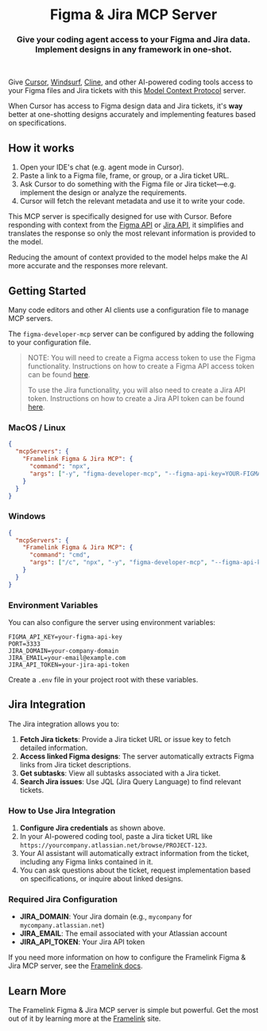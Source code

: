 <div align="center">
  <h1>Figma & Jira MCP Server</h1>
  <h3>Give your coding agent access to your Figma and Jira data.<br/>Implement designs in any framework in one-shot.</h3>
</div>

<br/>

Give [Cursor](https://cursor.sh/), [Windsurf](https://codeium.com/windsurf), [Cline](https://cline.bot/), and other AI-powered coding tools access to your Figma files and Jira tickets with this [Model Context Protocol](https://modelcontextprotocol.io/introduction) server.

When Cursor has access to Figma design data and Jira tickets, it's **way** better at one-shotting designs accurately and implementing features based on specifications.

## How it works

1. Open your IDE's chat (e.g. agent mode in Cursor).
2. Paste a link to a Figma file, frame, or group, or a Jira ticket URL.
3. Ask Cursor to do something with the Figma file or Jira ticket—e.g. implement the design or analyze the requirements.
4. Cursor will fetch the relevant metadata and use it to write your code.

This MCP server is specifically designed for use with Cursor. Before responding with context from the [Figma API](https://www.figma.com/developers/api) or [Jira API](https://developer.atlassian.com/cloud/jira/platform/rest/v3/intro/), it simplifies and translates the response so only the most relevant information is provided to the model.

Reducing the amount of context provided to the model helps make the AI more accurate and the responses more relevant.

## Getting Started

Many code editors and other AI clients use a configuration file to manage MCP servers.

The `figma-developer-mcp` server can be configured by adding the following to your configuration file.

> NOTE: You will need to create a Figma access token to use the Figma functionality. Instructions on how to create a Figma API access token can be found [here](https://help.figma.com/hc/en-us/articles/8085703771159-Manage-personal-access-tokens).
>
> To use the Jira functionality, you will also need to create a Jira API token. Instructions on how to create a Jira API token can be found [here](https://support.atlassian.com/atlassian-account/docs/manage-api-tokens-for-your-atlassian-account/).

### MacOS / Linux

```json
{
  "mcpServers": {
    "Framelink Figma & Jira MCP": {
      "command": "npx",
      "args": ["-y", "figma-developer-mcp", "--figma-api-key=YOUR-FIGMA-KEY", "--jira-domain=YOUR-JIRA-DOMAIN", "--jira-email=YOUR-JIRA-EMAIL", "--jira-api-token=YOUR-JIRA-TOKEN", "--stdio"]
    }
  }
}
```

### Windows

```json
{
  "mcpServers": {
    "Framelink Figma & Jira MCP": {
      "command": "cmd",
      "args": ["/c", "npx", "-y", "figma-developer-mcp", "--figma-api-key=YOUR-FIGMA-KEY", "--jira-domain=YOUR-JIRA-DOMAIN", "--jira-email=YOUR-JIRA-EMAIL", "--jira-api-token=YOUR-JIRA-TOKEN", "--stdio"]
    }
  }
}
```

### Environment Variables

You can also configure the server using environment variables:

```
FIGMA_API_KEY=your-figma-api-key
PORT=3333
JIRA_DOMAIN=your-company-domain
JIRA_EMAIL=your-email@example.com
JIRA_API_TOKEN=your-jira-api-token
```

Create a `.env` file in your project root with these variables.

## Jira Integration

The Jira integration allows you to:

1. **Fetch Jira tickets**: Provide a Jira ticket URL or issue key to fetch detailed information.
2. **Access linked Figma designs**: The server automatically extracts Figma links from Jira ticket descriptions.
3. **Get subtasks**: View all subtasks associated with a Jira ticket.
4. **Search Jira issues**: Use JQL (Jira Query Language) to find relevant tickets.

### How to Use Jira Integration

1. **Configure Jira credentials** as shown above.
2. In your AI-powered coding tool, paste a Jira ticket URL like `https://yourcompany.atlassian.net/browse/PROJECT-123`.
3. Your AI assistant will automatically extract information from the ticket, including any Figma links contained in it.
4. You can ask questions about the ticket, request implementation based on specifications, or inquire about linked designs.

### Required Jira Configuration

- **JIRA_DOMAIN**: Your Jira domain (e.g., `mycompany` for `mycompany.atlassian.net`)
- **JIRA_EMAIL**: The email associated with your Atlassian account
- **JIRA_API_TOKEN**: Your Jira API token

If you need more information on how to configure the Framelink Figma & Jira MCP server, see the [Framelink docs](https://www.framelink.ai/docs/quickstart?utm_source=github&utm_medium=readme&utm_campaign=readme).


## Learn More

The Framelink Figma & Jira MCP server is simple but powerful. Get the most out of it by learning more at the [Framelink](https://framelink.ai?utm_source=github&utm_medium=readme&utm_campaign=readme) site.
